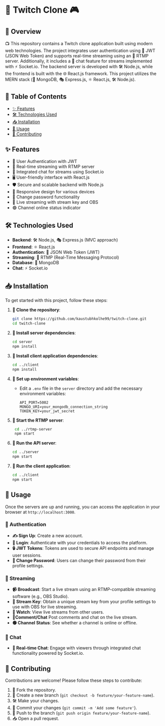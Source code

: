 # 🎥 Twitch Clone 🎮

## 📝 Overview

📺 This repository contains a Twitch clone application built using modern web technologies. The project integrates user authentication using 🔐 JWT (JSON Web Token) and supports real-time streaming using an 📡 RTMP server. Additionally, it includes a 💬 chat feature for streams implemented with ⚡️ Socket.io. The backend server is developed with 🛠️ Node.js, while the frontend is built with the 🌐 React.js framework. This project utilizes the MERN stack (🍃 MongoDB, 🎭 Express.js, ⚛️ React.js, 🛠️ Node.js).

## 📑 Table of Contents

- [✨ Features](#-features)
- [🛠️ Technologies Used](#-technologies-used)
- [📥 Installation](#-installation)
- [🚀 Usage](#-usage)
- [🤝 Contributing](#-contributing)

## ✨ Features

- 🔐 User Authentication with JWT
- 📡 Real-time streaming with RTMP server
- 💬 Integrated chat for streams using Socket.io
- 🖥️ User-friendly interface with React.js
- 🛡️ Secure and scalable backend with Node.js
- 📱 Responsive design for various devices
- 🔄 Change password functionality
- 🎥 Live streaming with stream key and OBS
- 🟢 Channel online status indicator

## 🛠️ Technologies Used

- **Backend**: 🛠️ Node.js, 🎭 Express.js (MVC approach)
- **Frontend**: ⚛️ React.js
- **Authentication**: 🔐 JSON Web Token (JWT)
- **Streaming**: 📡 RTMP (Real-Time Messaging Protocol)
- **Database**: 🍃 MongoDB
- **Chat**: ⚡️ Socket.io

## 📥 Installation

To get started with this project, follow these steps:

1. **📂 Clone the repository**:
    ```sh
    git clone https://github.com/kaustubhkolhe99/twitch-clone.git
    cd twitch-clone
    ```

2. **🔧 Install server dependencies**:
    ```sh
    cd server
    npm install
    ```

3. **🔧 Install client application dependencies**:
    ```sh
    cd ../client
    npm install
    ```

4. **🔐 Set up environment variables**:
    - Edit a `.env` file in the `server` directory and add the necessary environment variables:
        ```env
        API_PORT=5002
        MONGO_URI=your_mongodb_connection_string
        TOKEN_KEY=your_jwt_secret
        ```

5. **🚀 Start the RTMP server**:
   ```sh
    cd ../rtmp-server
    npm start
    ```

6. **🚀 Run the API server**:
    ```sh
    cd ../server
    npm start
    ```

7. **🚀 Run the client application**:
    ```sh
    cd ../client
    npm start
    ```

## 🚀 Usage

Once the servers are up and running, you can access the application in your browser at `http://localhost:3000`. 

### 🔐 Authentication

- **✍️ Sign Up**: Create a new account.
- **🔑 Login**: Authenticate with your credentials to access the platform.
- **🔒 JWT Tokens**: Tokens are used to secure API endpoints and manage user sessions.
- **🔄 Change Password**: Users can change their password from their profile settings.

### 📡 Streaming

- **📹 Broadcast**: Start a live stream using an RTMP-compatible streaming software (e.g., OBS Studio).
- **🔑 Stream Key**: Obtain a unique stream key from your profile settings to use with OBS for live streaming.
- **👀 Watch**: View live streams from other users.
- **💬Comment/Chat** Post comments and chat on the live stream.
- **🟢 Channel Status**: See whether a channel is online or offline.

### 💬 Chat

- **💬 Real-time Chat**: Engage with viewers through integrated chat functionality powered by Socket.io.

## 🤝 Contributing

Contributions are welcome! Please follow these steps to contribute:

1. 🍴 Fork the repository.
2. 🌿 Create a new branch (`git checkout -b feature/your-feature-name`).
3. 🛠️ Make your changes.
4. 💾 Commit your changes (`git commit -m 'Add some feature'`).
5. 🚀 Push to the branch (`git push origin feature/your-feature-name`).
6. 📥 Open a pull request.

